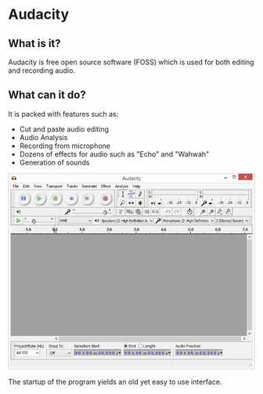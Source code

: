 # Audacity
## What is it?
Audacity is free open source software (FOSS) which is used for both editing and recording audio.

## What can it do?
It is packed with features such as:
* Cut and paste audio editing
* Audio Analysis
* Recording from microphone
* Dozens of effects for audio such as "Echo" and "Wahwah"
* Generation of sounds

![](start.PNG)

The startup of the program yields an old yet easy to use interface.